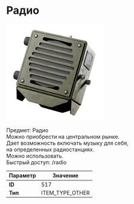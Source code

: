 # Радио

![Item Image](../img/517.webp?raw=true)

Предмет: Радио<br>Можно приобрести на центральном рынке.<br>Дает возможность включать музыку для себя,<br>на определенных радиостанциях. <br>Можно использовать.<br>Быстрый доступ: /radio


| Параметр | Значение |
|----------|----------|
| **ID** | 517 |
| **Тип** | ITEM_TYPE_OTHER |

